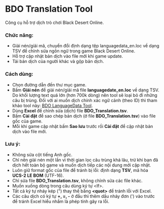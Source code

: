 # BDO Translation Tool
Công cụ hỗ trợ dịch trò chơi Black Desert Online.

### Chức năng: 

* Giải nén/giải mã, chuyển đổi định dạng tệp languagedata_en.loc về dạng TSV để chỉnh sửa ngôn ngữ trong game Black Desert Online.
* Hỗ trợ cập nhật bản dịch vào file mới khi game update.
* Tải bản dịch của người khác và gộp bản dịch.

### Cách dùng:

* Chọn đường dẫn đến thư mục game.
* Bấm **Giải nén** để giải nén/giải mã file **languagedate_en.loc** về dạng TSV. Do khối lượng text quá lớn (hơn 700k dòng) nên tool sẽ loại bỏ đi những câu bị trùng. Đối với ai muốn dịch chính xác ngữ cảnh (theo ID) thì tham khảo tool này: [BDO LanguageData Tool](https://github.com/lehieugch68/BDO-LanguageData-Tool).
* Dùng **Excel** để chỉnh sửa (dịch) file **BDO_Translation.tsv**.
* Bấm **Cài đặt** để sao chép bản dịch (ở file **BDO_Translation.tsv**) vào file gốc của game.
* Mỗi khi game cập nhật bấm **Sao lưu** trước rồi **Cài đặt** để cập nhật bản dịch vào file mới.

### Lưu ý: 
* Không sửa cột tiếng Anh gốc.
* Chỉ nên giải nén một lần vì thời gian lọc câu trùng khá lâu, trừ khi bạn đã dịch hết toàn bộ game và muốn dịch tiếp các nội dung mới cập nhật.
* Luôn giữ format gốc của file để tránh bị lỗi: định dạng **TSV**, mã hóa **UCS-2 LE BOM** (UTF-16).
* Chỉ sửa file **BDO_Translation.tsv**, không chỉnh sửa các file khác.
* Muốn xuống dòng trong câu dùng ký tự \<lf>.
* Tất cả ký tự nháy kép (") thay thế bằng **\<quot>** để tránh lỗi với Excel.
* Các câu dịch có ký tự **+, =, -** ở đầu thì thêm dấu nháy đơn (') vào trước để tránh Excel hiểu nhầm là phép tính gây ra lỗi.
